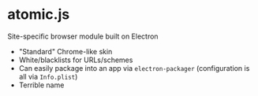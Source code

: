 # atomic.js

Site-specific browser module built on Electron

* "Standard" Chrome-like skin
* White/blacklists for URLs/schemes
* Can easily package into an app via `electron-packager` (configuration is all via `Info.plist`)
* Terrible name
